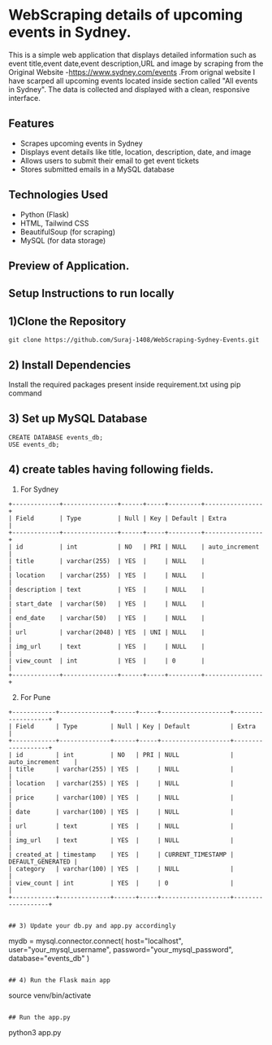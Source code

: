 # WebScraping details of upcoming events in Sydney.

This is a simple web application that displays detailed information such as event title,event date,event description,URL and image by scraping from the Original Website -https://www.sydney.com/events .From orignal website I have scarped all upcoming events located inside section called "All events in Sydney". The data is collected and displayed with a clean, responsive interface.

## Features

- Scrapes upcoming events in Sydney
- Displays event details like title, location, description, date, and image
- Allows users to submit their email to get event tickets
- Stores submitted emails in a MySQL database

## Technologies Used

- Python (Flask)
- HTML, Tailwind CSS
- BeautifulSoup (for scraping)
- MySQL (for data storage)


## Preview of Application.




## Setup Instructions to run locally

##  1)Clone the Repository
```
git clone https://github.com/Suraj-1408/WebScraping-Sydney-Events.git

```

## 2) Install Dependencies
Install the required packages present inside requirement.txt using pip command

## 3) Set up MySQL Database

```
CREATE DATABASE events_db;
USE events_db;
```

## 4) create tables having following fields.

1) For Sydney
```
+-------------+---------------+------+-----+---------+----------------+
| Field       | Type          | Null | Key | Default | Extra          |
+-------------+---------------+------+-----+---------+----------------+
| id          | int           | NO   | PRI | NULL    | auto_increment |
| title       | varchar(255)  | YES  |     | NULL    |                |
| location    | varchar(255)  | YES  |     | NULL    |                |
| description | text          | YES  |     | NULL    |                |
| start_date  | varchar(50)   | YES  |     | NULL    |                |
| end_date    | varchar(50)   | YES  |     | NULL    |                |
| url         | varchar(2048) | YES  | UNI | NULL    |                |
| img_url     | text          | YES  |     | NULL    |                |
| view_count  | int           | YES  |     | 0       |                |
+-------------+---------------+------+-----+---------+----------------+

```


2) For Pune
```
+------------+--------------+------+-----+-------------------+-------------------+
| Field      | Type         | Null | Key | Default           | Extra             |
+------------+--------------+------+-----+-------------------+-------------------+
| id         | int          | NO   | PRI | NULL              | auto_increment    |
| title      | varchar(255) | YES  |     | NULL              |                   |
| location   | varchar(255) | YES  |     | NULL              |                   |
| price      | varchar(100) | YES  |     | NULL              |                   |
| date       | varchar(100) | YES  |     | NULL              |                   |
| url        | text         | YES  |     | NULL              |                   |
| img_url    | text         | YES  |     | NULL              |                   |
| created_at | timestamp    | YES  |     | CURRENT_TIMESTAMP | DEFAULT_GENERATED |
| category   | varchar(100) | YES  |     | NULL              |                   |
| view_count | int          | YES  |     | 0                 |                   |
+------------+--------------+------+-----+-------------------+-------------------+


## 3) Update your db.py and app.py accordingly

```
mydb = mysql.connector.connect(
  host="localhost",
  user="your_mysql_username",
  password="your_mysql_password",
  database="events_db"
)
```

## 4) Run the Flask main app
```
  source venv/bin/activate 
```

## Run the app.py
```
python3 app.py
```


